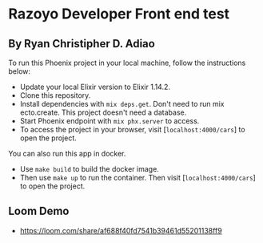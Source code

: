# Razoyo Developer Front end test
## By Ryan Christipher D. Adiao

To run this Phoenix project in your local machine, follow the instructions below:
  * Update your local Elixir version to Elixir 1.14.2. 
  * Clone this repository.
  * Install dependencies with `mix deps.get`. Don't need to run mix ecto.create. This project doesn't need a database.
  * Start Phoenix endpoint with `mix phx.server` to access.
  * To access the project in your browser, visit [`localhost:4000/cars`] to open the project.

You can also run this app in docker.
  * Use `make build` to build the docker image.
  * Then use `make up` to run the container. Then visit [`localhost:4000/cars`] to open the project.
## Loom Demo 
* https://loom.com/share/af688f40fd7541b39461d55201138ff9